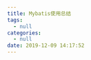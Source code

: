 ```yaml
---
title: Mybatis使用总结
tags:
  - null
categories:
  - null
date: 2019-12-09 14:17:52
---
```






<!-- more -->